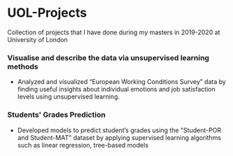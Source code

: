 # UOL-Projects
Collection of projects that I have done during my masters in 2019-2020 at University of London
### Visualise and describe the data via unsupervised learning methods
* Analyzed and visualized “European Working Conditions Survey” data by finding useful insights about individual emotions and job satisfaction levels using unsupervised learning. 
### Students' Grades Prediction
* Developed models to predict student’s grades using the "Student-POR and Student-MAT" dataset by applying supervised learning algorithms such as linear regression, tree-based models
